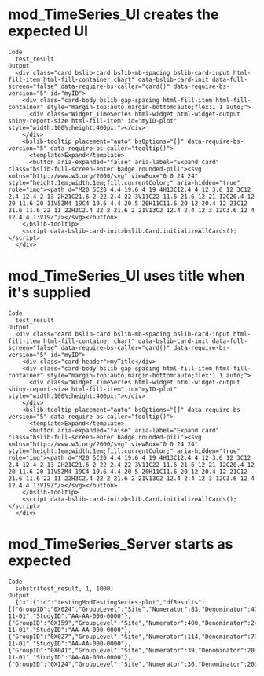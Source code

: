 # mod_TimeSeries_UI creates the expected UI

    Code
      test_result
    Output
      <div class="card bslib-card bslib-mb-spacing bslib-card-input html-fill-item html-fill-container chart" data-bslib-card-init data-full-screen="false" data-require-bs-caller="card()" data-require-bs-version="5" id="myID">
        <div class="card-body bslib-gap-spacing html-fill-item html-fill-container" style="margin-top:auto;margin-bottom:auto;flex:1 1 auto;">
          <div class="Widget_TimeSeries html-widget html-widget-output shiny-report-size html-fill-item" id="myID-plot" style="width:100%;height:400px;"></div>
        </div>
        <bslib-tooltip placement="auto" bsOptions="[]" data-require-bs-version="5" data-require-bs-caller="tooltip()">
          <template>Expand</template>
          <button aria-expanded="false" aria-label="Expand card" class="bslib-full-screen-enter badge rounded-pill"><svg xmlns="http://www.w3.org/2000/svg" viewBox="0 0 24 24" style="height:1em;width:1em;fill:currentColor;" aria-hidden="true" role="img"><path d="M20 5C20 4.4 19.6 4 19 4H13C12.4 4 12 3.6 12 3C12 2.4 12.4 2 13 2H21C21.6 2 22 2.4 22 3V11C22 11.6 21.6 12 21 12C20.4 12 20 11.6 20 11V5ZM4 19C4 19.6 4.4 20 5 20H11C11.6 20 12 20.4 12 21C12 21.6 11.6 22 11 22H3C2.4 22 2 21.6 2 21V13C2 12.4 2.4 12 3 12C3.6 12 4 12.4 4 13V19Z"/></svg></button>
        </bslib-tooltip>
        <script data-bslib-card-init>bslib.Card.initializeAllCards();</script>
      </div>

# mod_TimeSeries_UI uses title when it's supplied

    Code
      test_result
    Output
      <div class="card bslib-card bslib-mb-spacing bslib-card-input html-fill-item html-fill-container chart" data-bslib-card-init data-full-screen="false" data-require-bs-caller="card()" data-require-bs-version="5" id="myID">
        <div class="card-header">myTitle</div>
        <div class="card-body bslib-gap-spacing html-fill-item html-fill-container" style="margin-top:auto;margin-bottom:auto;flex:1 1 auto;">
          <div class="Widget_TimeSeries html-widget html-widget-output shiny-report-size html-fill-item" id="myID-plot" style="width:100%;height:400px;"></div>
        </div>
        <bslib-tooltip placement="auto" bsOptions="[]" data-require-bs-version="5" data-require-bs-caller="tooltip()">
          <template>Expand</template>
          <button aria-expanded="false" aria-label="Expand card" class="bslib-full-screen-enter badge rounded-pill"><svg xmlns="http://www.w3.org/2000/svg" viewBox="0 0 24 24" style="height:1em;width:1em;fill:currentColor;" aria-hidden="true" role="img"><path d="M20 5C20 4.4 19.6 4 19 4H13C12.4 4 12 3.6 12 3C12 2.4 12.4 2 13 2H21C21.6 2 22 2.4 22 3V11C22 11.6 21.6 12 21 12C20.4 12 20 11.6 20 11V5ZM4 19C4 19.6 4.4 20 5 20H11C11.6 20 12 20.4 12 21C12 21.6 11.6 22 11 22H3C2.4 22 2 21.6 2 21V13C2 12.4 2.4 12 3 12C3.6 12 4 12.4 4 13V19Z"/></svg></button>
        </bslib-tooltip>
        <script data-bslib-card-init>bslib.Card.initializeAllCards();</script>
      </div>

# mod_TimeSeries_Server starts as expected

    Code
      substr(test_result, 1, 1000)
    Output
      {"x":{"id":"testingModTestingSeries-plot","dfResults":[{"GroupID":"0X024","GroupLevel":"Site","Numerator":83,"Denominator":4736,"Metric":0.0175,"Score":3.1416,"Flag":2,"MetricID":"Analysis_kri0001","SnapshotDate":"2019-11-01","StudyID":"AA-AA-000-0000"},{"GroupID":"0X159","GroupLevel":"Site","Numerator":400,"Denominator":24166,"Metric":0.0166,"Score":6.5483,"Flag":2,"MetricID":"Analysis_kri0001","SnapshotDate":"2019-11-01","StudyID":"AA-AA-000-0000"},{"GroupID":"0X027","GroupLevel":"Site","Numerator":114,"Denominator":7957,"Metric":0.0143,"Score":3.038,"Flag":2,"MetricID":"Analysis_kri0001","SnapshotDate":"2019-11-01","StudyID":"AA-AA-000-0000"},{"GroupID":"0X041","GroupLevel":"Site","Numerator":39,"Denominator":2034,"Metric":0.0192,"Score":2.3284,"Flag":1,"MetricID":"Analysis_kri0001","SnapshotDate":"2019-11-01","StudyID":"AA-AA-000-0000"},{"GroupID":"0X124","GroupLevel":"Site","Numerator":36,"Denominator":20748,"Metric":0.0017,"Score":-1.6687,"Flag":-1,"MetricID":"Analysis_kri0001"," 

